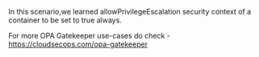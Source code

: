 In this scenario,we learned allowPrivilegeEscalation security context of a container to be set to true always.


For more OPA Gatekeeper use-cases do check - https://cloudsecops.com/opa-gatekeeper
